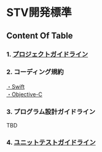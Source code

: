 # STV開発標準

## Content Of Table

### 1. [プロジェクトガイドライン](https://github.com/stv-ekushida/ios-design-guide/wiki/%5BWIP%5D-iOS%E3%82%A2%E3%83%97%E3%83%AA-%E3%83%97%E3%83%AD%E3%82%B8%E3%82%A7%E3%82%AF%E3%83%88%E3%82%AC%E3%82%A4%E3%83%89%E3%83%A9%E3%82%A4%E3%83%B3)

### 2. コーディング規約
[・Swift](https://github.com/SmartTechVentures/swift-style-guide) <br>
[・Objective-C](https://github.com/SmartTechVentures/Objective-C-style-guide)<br>

### 3. プログラム設計ガイドライン
TBD

### 4. [ユニットテストガイドライン](https://github.com/stv-ekushida/ios-design-guide/wiki/%5BWIP%5DiOS%E3%82%A2%E3%83%97%E3%83%AA-%E3%83%A6%E3%83%8B%E3%83%83%E3%83%88%E3%83%86%E3%82%B9%E3%83%88%E3%82%AC%E3%82%A4%E3%83%89%E3%83%A9%E3%82%A4%E3%83%B3)
